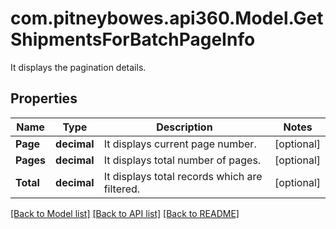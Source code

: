 # com.pitneybowes.api360.Model.GetShipmentsForBatchPageInfo
It displays the pagination details.

## Properties

Name | Type | Description | Notes
------------ | ------------- | ------------- | -------------
**Page** | **decimal** | It displays current page number. | [optional] 
**Pages** | **decimal** | It displays total number of pages. | [optional] 
**Total** | **decimal** | It displays total records which are filtered. | [optional] 

[[Back to Model list]](../README.md#documentation-for-models) [[Back to API list]](../README.md#documentation-for-api-endpoints) [[Back to README]](../README.md)

